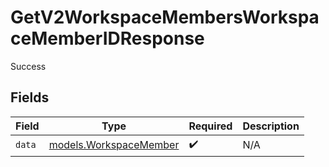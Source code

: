 # GetV2WorkspaceMembersWorkspaceMemberIDResponse

Success


## Fields

| Field                                                  | Type                                                   | Required                                               | Description                                            |
| ------------------------------------------------------ | ------------------------------------------------------ | ------------------------------------------------------ | ------------------------------------------------------ |
| `data`                                                 | [models.WorkspaceMember](../models/workspacemember.md) | :heavy_check_mark:                                     | N/A                                                    |